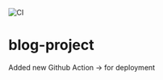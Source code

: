 ![CI](https://github.com/julianiff/blog-project/workflows/CI/badge.svg?branch=master)

# blog-project

Added new Github Action -> for deployment
